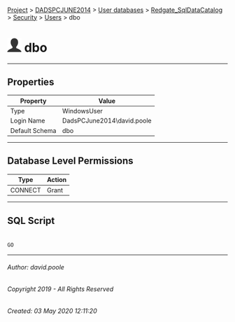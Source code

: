 #### 

[Project](../../../../../readme.md) > [DADSPCJUNE2014](../../../../readme.md) > [User databases](../../../readme.md) > [Redgate_SqlDataCatalog](../../readme.md) > [Security](../readme.md) > [Users](Users.md) > dbo

# ![Users](../../../../../Images/User32.png) dbo

---

## <a name="#properties"></a>Properties

| Property | Value |
|---|---|
| Type | WindowsUser |
| Login Name | DadsPCJune2014\\david.poole |
| Default Schema | dbo |


---

## <a name="#databaselevelpermissions"></a>Database Level Permissions

| Type | Action |
|---|---|
| CONNECT | Grant |


---

## <a name="#sqlscript"></a>SQL Script

```sql

GO

```


---

###### Author:  david.poole

###### Copyright 2019 - All Rights Reserved

###### Created: 03 May 2020 12:11:20

